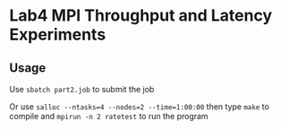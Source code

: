 # Lab4 MPI Throughput and Latency Experiments

## Usage

Use `sbatch part2.job` to submit the job

Or use `salloc --ntasks=4 --nodes=2 --time=1:00:00` then type `make` to compile and `mpirun -n 2 ratetest` to run the program
